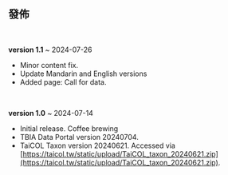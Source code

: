 ## 發佈
<br>

**version 1.1** ~ 2024-07-26
- Minor content fix. 
- Update Mandarin and English versions <i class="fa-solid fa-language"></i>
- Added page: Call for data.

<br>

**version 1.0** ~ 2024-07-14
- Initial release. Coffee brewing <i class="fa-solid fa-mug-hot"></i>
- TBIA Data Portal version 20240704.
- TaiCOL Taxon version 20240621. Accessed via [https://taicol.tw/static/upload/TaiCOL_taxon_20240621.zip](https://taicol.tw/static/upload/TaiCOL_taxon_20240621.zip).



